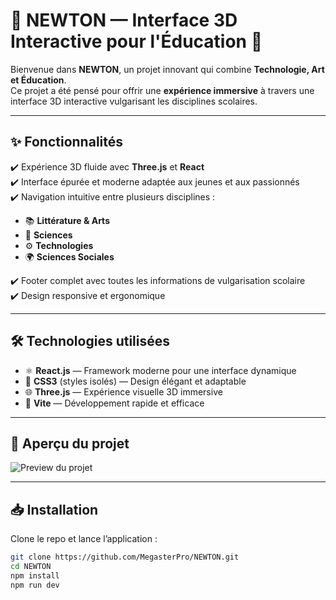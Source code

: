 # 🌌 NEWTON — Interface 3D Interactive pour l'Éducation 🚀

Bienvenue dans **NEWTON**, un projet innovant qui combine **Technologie, Art et Éducation**.  
Ce projet a été pensé pour offrir une **expérience immersive** à travers une interface 3D interactive vulgarisant les disciplines scolaires.

---

## ✨ Fonctionnalités

✔️ Expérience 3D fluide avec **Three.js** et **React**  
✔️ Interface épurée et moderne adaptée aux jeunes et aux passionnés  
✔️ Navigation intuitive entre plusieurs disciplines :  
- 📚 **Littérature & Arts**  
- 🔬 **Sciences**  
- ⚙️ **Technologies**  
- 🌍 **Sciences Sociales**  

✔️ Footer complet avec toutes les informations de vulgarisation scolaire  
✔️ Design responsive et ergonomique  

---

## 🛠️ Technologies utilisées

- ⚛️ **React.js** — Framework moderne pour une interface dynamique  
- 🎨 **CSS3** (styles isolés) — Design élégant et adaptable  
- 🌐 **Three.js** — Expérience visuelle 3D immersive  
- 🚀 **Vite** — Développement rapide et efficace  

---

## 📸 Aperçu du projet

![Preview du projet](./ima)

---

## 📥 Installation

Clone le repo et lance l’application :

```bash
git clone https://github.com/MegasterPro/NEWTON.git
cd NEWTON
npm install
npm run dev
